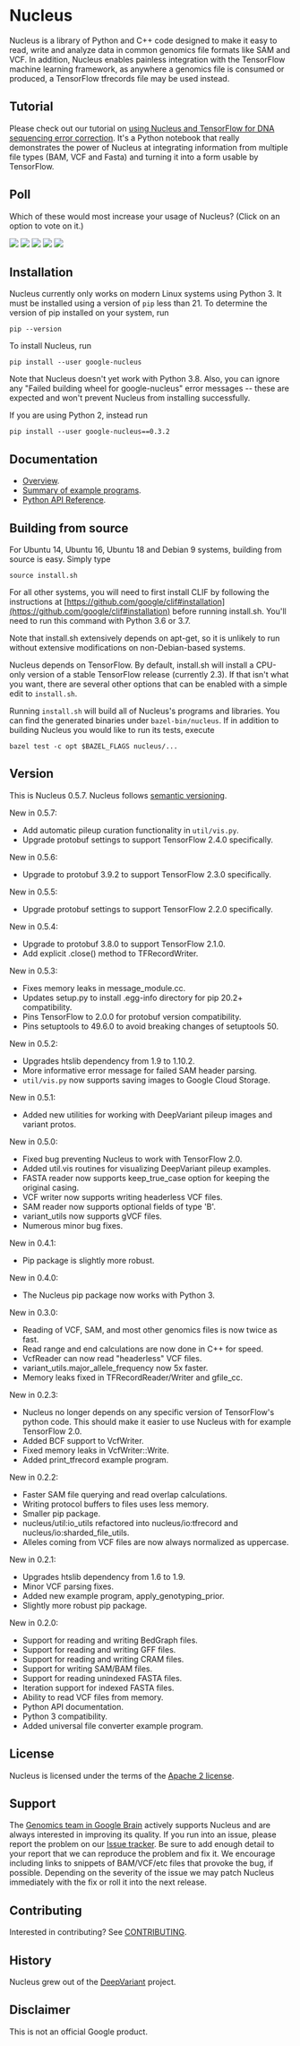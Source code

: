 # Nucleus

Nucleus is a library of Python and C++ code designed to make it easy to
read, write and analyze data in common genomics file formats like SAM and VCF.
In addition, Nucleus enables painless integration with the TensorFlow machine
learning framework, as anywhere a genomics file is consumed or produced, a
TensorFlow tfrecords file may be used instead.

## Tutorial

Please check out our tutorial on
[using Nucleus and TensorFlow for DNA sequencing error correction](https://colab.research.google.com/github/google/nucleus/blob/master/nucleus/examples/dna_sequencing_error_correction.ipynb).
It's a Python notebook that really demonstrates the power of Nucleus at
integrating information from multiple file types (BAM, VCF and Fasta) and
turning it into a form usable by TensorFlow.

## Poll

Which of these would most increase your usage of Nucleus?  (Click on an
option to vote on it.)

[![](https://api.gh-polls.com/poll/01CQSHKQZMV3F2JZ72YYQ28Q4F/Better%20TensorFlow%20integration)](https://api.gh-polls.com/poll/01CQSHKQZMV3F2JZ72YYQ28Q4F/Better%20TensorFlow%20integration/vote)
[![](https://api.gh-polls.com/poll/01CQSHKQZMV3F2JZ72YYQ28Q4F/Spark%20integration)](https://api.gh-polls.com/poll/01CQSHKQZMV3F2JZ72YYQ28Q4F/Spark%20integration/vote)
[![](https://api.gh-polls.com/poll/01CQSHKQZMV3F2JZ72YYQ28Q4F/Beam%20integration)](https://api.gh-polls.com/poll/01CQSHKQZMV3F2JZ72YYQ28Q4F/Beam%20integration/vote)
[![](https://api.gh-polls.com/poll/01CQSHKQZMV3F2JZ72YYQ28Q4F/Improved%20documentation)](https://api.gh-polls.com/poll/01CQSHKQZMV3F2JZ72YYQ28Q4F/Improved%20documentation/vote)
[![](https://api.gh-polls.com/poll/01CQSHKQZMV3F2JZ72YYQ28Q4F/Support%20for%20more%20file%20formats)](https://api.gh-polls.com/poll/01CQSHKQZMV3F2JZ72YYQ28Q4F/Support%20for%20more%20file%20formats/vote)

## Installation

Nucleus currently only works on modern Linux systems using Python 3.  It must be
installed using a version of `pip` less than 21.  To determine the version of
pip installed on your system, run

```
pip --version
```

To install Nucleus, run

```shell
pip install --user google-nucleus
```

Note that Nucleus doesn't yet work with Python 3.8.  Also, you can ignore any
"Failed building wheel for google-nucleus" error messages -- these are expected
and won't prevent Nucleus from installing successfully.

If you are using Python 2, instead run

```shell
pip install --user google-nucleus==0.3.2
```

## Documentation

* [Overview](https://github.com/google/nucleus/blob/master/docs/overview.md).
* [Summary of example programs](https://github.com/google/nucleus/blob/master/docs/examples.md).
* [Python API Reference](https://github.com/google/nucleus/blob/master/docs/source/doc_index.md).

## Building from source

For Ubuntu 14, Ubuntu 16, Ubuntu 18 and Debian 9 systems, building from source
is easy. Simply type

```shell
source install.sh
```

For all other systems, you will need to first install CLIF by following
the instructions at [https://github.com/google/clif#installation](https://github.com/google/clif#installation)
before running install.sh. You'll need to run this command with Python 3.6 or
3.7.

Note that install.sh extensively depends on apt-get, so it is unlikely
to run without extensive modifications on non-Debian-based systems.

Nucleus depends on TensorFlow.  By default, install.sh will
install a CPU-only version of a stable TensorFlow release (currently 2.3).
If that isn't what you want, there are several other options that
can be enabled with a simple edit to ``install.sh``.

Running ``install.sh`` will build all of Nucleus's programs and libraries.
You can find the generated  binaries under ``bazel-bin/nucleus``.  If in
addition to building Nucleus you would like to run its tests, execute

```shell
bazel test -c opt $BAZEL_FLAGS nucleus/...
```

## Version

This is Nucleus 0.5.7. Nucleus follows [semantic
versioning](https://semver.org/).

New in 0.5.7:
* Add automatic pileup curation functionality in `util/vis.py`.
* Upgrade protobuf settings to support TensorFlow 2.4.0 specifically.

New in 0.5.6:
* Upgrade to protobuf 3.9.2 to support TensorFlow 2.3.0 specifically.

New in 0.5.5:
* Upgrade protobuf settings to support TensorFlow 2.2.0 specifically.

New in 0.5.4:
* Upgrade to protobuf 3.8.0 to support TensorFlow 2.1.0.
* Add explicit .close() method to TFRecordWriter.

New in 0.5.3:

* Fixes memory leaks in message_module.cc.
* Updates setup.py to install .egg-info directory for pip 20.2+ compatibility.
* Pins TensorFlow to 2.0.0 for protobuf version compatibility.
* Pins setuptools to 49.6.0 to avoid breaking changes of setuptools 50.

New in 0.5.2:

* Upgrades htslib dependency from 1.9 to 1.10.2.
* More informative error message for failed SAM header parsing.
* `util/vis.py` now supports saving images to Google Cloud Storage.

New in 0.5.1:

* Added new utilities for working with DeepVariant pileup images and variant protos.

New in 0.5.0:

* Fixed bug preventing Nucleus to work with TensorFlow 2.0.
* Added util.vis routines for visualizing DeepVariant pileup examples.
* FASTA reader now supports keep\_true\_case option for keeping the
original casing.
* VCF writer now supports writing headerless VCF files.
* SAM reader now supports optional fields of type 'B'.
* variant\_utils now supports gVCF files.
* Numerous minor bug fixes.

New in 0.4.1:

* Pip package is slightly more robust.

New in 0.4.0:

* The Nucleus pip package now works with Python 3.

New in 0.3.0:

* Reading of VCF, SAM, and most other genomics files is now twice as fast.
* Read range and end calculations are now done in C++ for speed.
* VcfReader can now read "headerless" VCF files.
* variant\_utils.major\_allele\_frequency now 5x faster.
* Memory leaks fixed in TFRecordReader/Writer and gfile\_cc.

New in 0.2.3:

* Nucleus no longer depends on any specific version of TensorFlow's python
  code.  This should make it easier to use Nucleus with for example
  TensorFlow 2.0.
* Added BCF support to VcfWriter.
* Fixed memory leaks in VcfWriter::Write.
* Added print\_tfrecord example program.

New in 0.2.2:

* Faster SAM file querying and read overlap calculations.
* Writing protocol buffers to files uses less memory.
* Smaller pip package.
* nucleus/util:io\_utils refactored into nucleus/io:tfrecord and
nucleus/io:sharded\_file\_utils.
* Alleles coming from VCF files are now always normalized as uppercase.

New in 0.2.1:

* Upgrades htslib dependency from 1.6 to 1.9.
* Minor VCF parsing fixes.
* Added new example program, apply\_genotyping\_prior.
* Slightly more robust pip package.

New in 0.2.0:

* Support for reading and writing BedGraph files.
* Support for reading and writing GFF files.
* Support for reading and writing CRAM files.
* Support for writing SAM/BAM files.
* Support for reading unindexed FASTA files.
* Iteration support for indexed FASTA files.
* Ability to read VCF files from memory.
* Python API documentation.
* Python 3 compatibility.
* Added universal file converter example program.

## License

Nucleus is licensed under the terms of the [Apache 2 license](LICENSE).

## Support

The [Genomics team in Google Brain](https://research.google.com/teams/brain/genomics/)
actively supports Nucleus and are always interested in improving its quality.
If you run into an issue, please report the problem on our [Issue
tracker](https://github.com/google/nucleus/issues). Be sure to add enough
detail to your report that we can reproduce the problem and fix it. We encourage
including links to snippets of BAM/VCF/etc files that provoke the bug, if
possible. Depending on the severity of the issue we may patch Nucleus
immediately with the fix or roll it into the next release.

## Contributing

Interested in contributing? See [CONTRIBUTING](CONTRIBUTING.md).

## History

Nucleus grew out of the [DeepVariant](https://github.com/google/deepvariant)
project.

## Disclaimer

This is not an official Google product.
